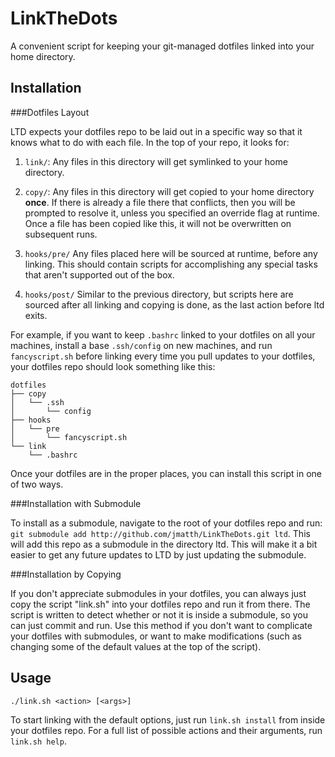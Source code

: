 LinkTheDots
===========

A convenient script for keeping your git-managed dotfiles linked into your home
directory.

Installation
------------

###Dotfiles Layout

LTD expects your dotfiles repo to be laid out in a specific way so that it knows
what to do with each file. In the top of your repo, it looks for:

1. `link/`: Any files in this directory will get symlinked to your home
   directory.

2. `copy/`: Any files in this directory will get copied to your home directory
   **once**. If there is already a file there that conflicts, then you will be
   prompted to resolve it, unless you specified an override flag at runtime.
   Once a file has been copied like this, it will not be overwritten on
   subsequent runs.

3. `hooks/pre/` Any files placed here will be sourced at runtime, before any
   linking. This should contain scripts for accomplishing any special tasks that
   aren't supported out of the box.

4. `hooks/post/` Similar to the previous directory, but scripts here are sourced after
   all linking and copying is done, as the last action before ltd exits.

For example, if you want to keep `.bashrc` linked to your dotfiles on all your
machines, install a base `.ssh/config` on new machines, and run `fancyscript.sh`
before linking every time you pull updates to your dotfiles, your dotfiles repo
should look something like this:

```
dotfiles
├── copy
│   └── .ssh
│       └── config
├── hooks
│   └── pre
│       └── fancyscript.sh
└── link
    └── .bashrc
```

Once your dotfiles are in the proper places, you can install this script in one
of two ways.

###Installation with Submodule

To install as a submodule, navigate to the root of your dotfiles repo and run:
`git submodule add http://github.com/jmatth/LinkTheDots.git ltd`. This will add
this repo as a submodule in the directory ltd. This will make it a bit easier to
get any future updates to LTD by just updating the submodule.

###Installation by Copying

If you don't appreciate submodules in your dotfiles, you can always just copy
the script "link.sh" into your dotfiles repo and run it from there. The script
is written to detect whether or not it is inside a submodule, so you can just
commit and run. Use this method if you don't want to complicate your dotfiles
with submodules, or want to make modifications (such as changing some of the
default values at the top of the script).


Usage
-----

`./link.sh <action> [<args>]`

To start linking with the default options, just run `link.sh install` from inside your
dotfiles repo. For a full list of possible actions and their arguments, run `link.sh help`.

